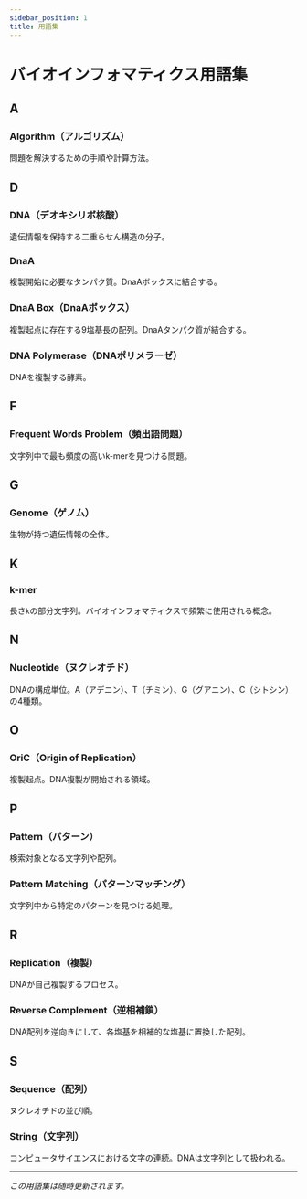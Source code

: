 ```yaml
---
sidebar_position: 1
title: 用語集
---
```


# バイオインフォマティクス用語集

## A

### Algorithm（アルゴリズム）

問題を解決するための手順や計算方法。

## D

### DNA（デオキシリボ核酸）

遺伝情報を保持する二重らせん構造の分子。

### DnaA

複製開始に必要なタンパク質。DnaAボックスに結合する。

### DnaA Box（DnaAボックス）

複製起点に存在する9塩基長の配列。DnaAタンパク質が結合する。

### DNA Polymerase（DNAポリメラーゼ）

DNAを複製する酵素。

## F

### Frequent Words Problem（頻出語問題）

文字列中で最も頻度の高いk-merを見つける問題。

## G

### Genome（ゲノム）

生物が持つ遺伝情報の全体。

## K

### k-mer

長さ`k`の部分文字列。バイオインフォマティクスで頻繁に使用される概念。

## N

### Nucleotide（ヌクレオチド）

DNAの構成単位。A（アデニン）、T（チミン）、G（グアニン）、C（シトシン）の4種類。

## O

### OriC（Origin of Replication）

複製起点。DNA複製が開始される領域。

## P

### Pattern（パターン）

検索対象となる文字列や配列。

### Pattern Matching（パターンマッチング）

文字列中から特定のパターンを見つける処理。

## R

### Replication（複製）

DNAが自己複製するプロセス。

### Reverse Complement（逆相補鎖）

DNA配列を逆向きにして、各塩基を相補的な塩基に置換した配列。

## S

### Sequence（配列）

ヌクレオチドの並び順。

### String（文字列）

コンピュータサイエンスにおける文字の連続。DNAは文字列として扱われる。

---

_この用語集は随時更新されます。_
